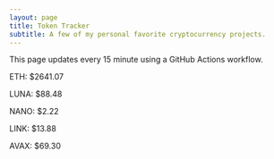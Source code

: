 ```yaml
---
layout: page
title: Token Tracker
subtitle: A few of my personal favorite cryptocurrency projects.
---
```


 This page updates every 15 minute using a GitHub Actions workflow.

<!--BEGINCRYPTOINPUT-->
ETH: $2641.07

LUNA: $88.48

NANO: $2.22

LINK: $13.88

AVAX: $69.30

<!--ENDCRYPTOINPUT-->
